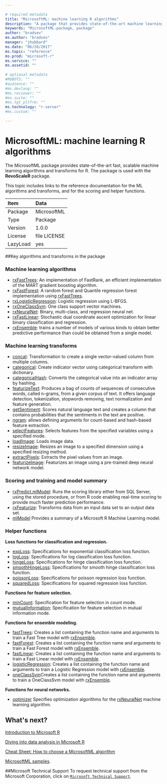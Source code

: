 ```yaml
--- 
 
# required metadata 
title: "MicrosoftML: machine learning R algorithms" 
description: "A package that provides state-of-the-art machine learning algorithms for R, developed  by Microsoft. It is used with the **RevoScaleR** package." 
keywords: "MicrosoftML-package, package" 
author: "bradsev"
ms.author: "bradsev" 
manager: "jhubbard" 
ms.date: "06/20/2017" 
ms.topic: "reference" 
ms.prod: "microsoft-r" 
ms.service: "" 
ms.assetid: "" 
 
# optional metadata 
#ROBOTS: "" 
#audience: "" 
#ms.devlang: "" 
#ms.reviewer: "" 
#ms.suite: "" 
#ms.tgt_pltfrm: "" 
ms.technology: "r-server" 
#ms.custom: "" 
 
--- 
```

 
 
 
# MicrosoftML: machine learning R algorithms  
 
The MicrosoftML package provides state-of-the-art fast, scalable machine learning algorithms and transforms for R. The package is used with the **RevoScaleR** package.

This topic includes links to the reference documentation for the ML algorithms and transforms, and for the scoring and helper functions.

| Item | Data |
| :---| :--- |
|  Package  |  MicrosoftML |
|  Type  |  Package |
|  Version  |  1.0.0 |
|  License  |  file LICENSE |
|  LazyLoad  |  yes |


##Key algorithms and transforms in the package

<a name="ml-algorithms"></a>
### Machine learning algorithms

* [rxFastTrees](rxfasttrees.md): An implementation of FastRank, an efficient implementation  of the MART gradient boosting algorithm.  
* [rxFastForest](rxfastforest.md): A random forest and Quantile regression forest  implementation using [rxFastTrees](rxfasttrees.md).  
* [rxLogisticRegression](logisticregression.md): Logistic regression using L-BFGS.  
* [rxOneClassSvm](rxoneclasssvm.md): One class support vector machines.  
* [rxNeuralNet](rxneuralnet.md): Binary, multi-class, and regression neural net.  
* [rxFastLinear](rxfastlinear.md): Stochastic dual coordinate ascent optimization for linear binary classification and regression. 
* [rxEnsemble](rxensemble.md): trains a number of models of various kinds to obtain better predictive performance than could be obtained from a single model.


<a name="ml-transforms"></a>
### Machine learning transforms

* [concat](concat.md): Transformation to create a single vector-valued column from multiple columns.  
* [categorical](categorical.md): Create indicator vector using categorical transform with dictionary.  
* [categoricalHash](categoricalhash.md): Converts the categorical value into an indicator array by hashing. 
* [featurizeText](featurizetext.md): Produces a bag of counts of sequences of consecutive words, called n-grams, from a given corpus of text. It offers language detection, tokenization, stopwords removing, text normalization and feature generation.  
* [getSentiment](getsentiment.md): Scores natural language text and creates a column that contains probabilities that the sentiments in the text are positive.
* [ngram](ngram.md): allows defining arguments for count-based and hash-based feature extraction.
* [selectFeatures](selectfeatures.md): Selects features from the specified variables using a specified mode.
* [loadImage](loadimage.md): Loads image data.
* [resizeImage](resizeimage.md): Resizes an image to a specified dimension using a specified resizing method.
* [extractPixels](extractpixels.md): Extracts the pixel values from an image.
* [featurizeImage](featurizeimage.md): Featurizes an image using a pre-trained deep neural network model.


### Scoring and training and model summary

* [rxPredict.mlModel](rxpredict.md): Runs the scoring library either from SQL Server, using the stored procedure, or from R code enabling real-time scoring to provide much faster prediction performance.
* [rxFeaturize](rxfeaturize.md): Transforms data from an input data set to an output data set.
* [mlModel](mlmodel.md) Provides a summary of a Microsoft R Machine Learning model.


### Helper functions

**Loss functions for classification and regression.**

* [expLoss](loss.md): Specifications for exponential classification loss function.  
* [logLoss](loss.md): Specifications for log classification loss function.  
* [hingeLoss](loss.md): Specifications for hinge classification loss function.  
* [smoothHingeLoss](loss.md): Specifications for smooth hinge classification loss function.  
* [poissonLoss](loss.md): Specifications for poisson regression loss function.  
* [squaredLoss](loss.md): Specifications for squared regression loss function.      

**Functions for feature selection.**

* [minCount](mincount.md): Specification for feature selection in count mode. 
* [mutualInformation](mutualinformation.md): Specification for feature selection in mutual information mode. 

**Functions for ensemble modeling.**

* [fastTrees](fasttrees.md): Creates a list containing the function name and arguments to train a Fast Tree model with [rxEnsemble](rxensemble.md).
* [fastForest](rxfastforest.md): Creates a list containing the function name and arguments to train a Fast Forest model with [rxEnsemble](rxensemble.md).
* [fastLinear](fastlinear.md): Creates a list containing the function name and arguments to train a Fast Linear model with [rxEnsemble](rxensemble.md).
* [logisticRegression](logisticregression.md): Creates a list containing the function name and arguments to train a  Logistic Regression model with [rxEnsemble](rxensemble.md).
* [oneClassSvm](oneclasssvm.md)Creates a list containing the function name and arguments to train a OneClassSvm model with [rxEnsemble](rxensemble.md).
 
**Functions for neural networks.**
* [optimizer](optimizer.md) Specifies optimization algorithms for the [rxNeuralNet](rxneuralnet.md) machine learning algorithm.

 
## What's next?

[Introduction to Microsoft R](../../microsoft-r-getting-started.md)

[Diving into data analysis in Microsoft R](../../r/how-to-introduction.md)

[Cheat Sheet: How to choose a MicrosoftML algorithm](../../r/how-to-choose-microsoftml-algorithms-cheatsheet.md)

[MicrosoftML samples](../../r/sample-microsoftml.md).


##Microsoft Technical Support
To request technical support from the Microsoft Corporation, click on [`Microsoft Technical Support`](https://go.microsoft.com/fwlink/?LinkID=698556&clcid=0x409).
 
 
 
 
 
 
 
 
 
 
 
 
 
 
 
 
 
 
 
 

